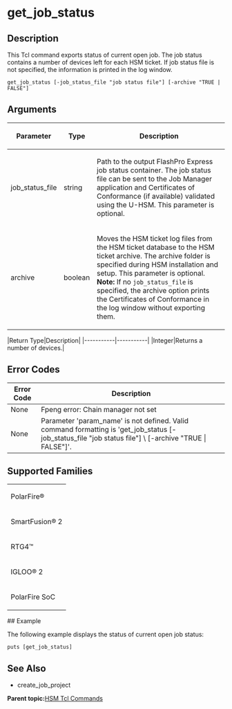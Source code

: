 # get\_job\_status

## Description

This Tcl command exports status of current open job. The job status contains a number of devices left for each HSM ticket. If job status file is not specified, the information is printed in the log window.

```
get_job_status [-job_status_file "job status file"] [-archive "TRUE | FALSE"]
```

## Arguments

<table id="GUID-82A26485-0919-4FB8-936E-C85C4343D1A0"><thead><tr><th>

Parameter

</th><th>

Type

</th><th>

Description

</th></tr></thead><tbody><tr><td>

job\_status\_file

</td><td>

string

</td><td>

Path to the output FlashPro Express job status container. The job status file can be sent to the Job Manager application and Certificates of Conformance \(if available\) validated using the U-HSM. This parameter is optional.

</td></tr><tr><td>

archive

</td><td>

boolean

</td><td>

Moves the HSM ticket log files from the HSM ticket database to the HSM ticket archive. The archive folder is specified during HSM installation and setup. This parameter is optional. **Note:** If no `job_status_file` is specified, the archive option prints the Certificates of Conformance in the log window without exporting them.

</td></tr></tbody>
</table>|Return Type|Description|
|-----------|-----------|
|Integer|Returns a number of devices.|

## Error Codes

|Error Code|Description|
|----------|-----------|
|None|Fpeng error: Chain manager not set|
|None|Parameter 'param\_name' is not defined. Valid command formatting is 'get\_job\_status \[-job\_status\_file "job status file"\] \\ \[-archive "TRUE \| FALSE"\]'.|

## Supported Families

<table id="GUID-78B1875C-C10F-4406-8BF7-A45A6A141E66"><tbody><tr><td>

PolarFire®

</td></tr><tr><td>

SmartFusion® 2

</td></tr><tr><td>

RTG4™

</td></tr><tr><td>

IGLOO® 2

</td></tr><tr><td>

PolarFire SoC

</td></tr></tbody>
</table>## Example

The following example displays the status of current open job status:

```
puts [get_job_status]
```

## See Also

-   create\_job\_project

**Parent topic:**[HSM Tcl Commands](GUID-CD881DBA-BED9-4BE7-B7B4-5359C305F0A3.md)

